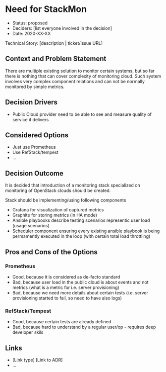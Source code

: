 # Need for StackMon

* Status: proposed
* Deciders: [list everyone involved in the decision] <!-- optional -->
* Date: 2020-XX-XX

Technical Story: [description | ticket/issue URL] <!-- optional -->

## Context and Problem Statement

There are multiple existing solution to monitor certain systems, but so far there 
is nothing that can cover complexity of monitoring cloud. Such system involves very
complex component relations and can not be normally monitored by simple metrics.

## Decision Drivers <!-- optional -->

* Public Cloud provider need to be able to see and measure quality of service it delivers

## Considered Options

* Just use Prometheus
* Use RefStack/tempest
* ...

## Decision Outcome

It is decided that introduction of a monitoring stack specialized on monitoring of OpenStack clouds should be created.

Stack should be implementing/using following components

* Grafana for visualization of captured metrics
* Graphite for storing metrics (in HA mode)
* Ansible playbooks describe testing scenarios representic user load (usage scenarios)
* Scheduler component ensuring every existing ansible playbook is being permamently executed in the loop (with certain total load throttling)


## Pros and Cons of the Options

### Prometheus

* Good, because it is considered as de-facto standard
* Bad, because user load in the public cloud is about events and not metrics (what is a metric for i.e. server provisioning)
* Bad, because we need more details about certain tests (i.e. server provisioning started to fail, so need to have also logs)

### RefStack/Tempest

* Good, because certain tests are already defined
* Bad, because hard to understand by a regular user/op - requires deep developer skils


## Links <!-- optional -->

* [Link type] [Link to ADR] <!-- example: Refined by [ADR-0005](0005-example.md) -->
* … <!-- numbers of links can vary -->
